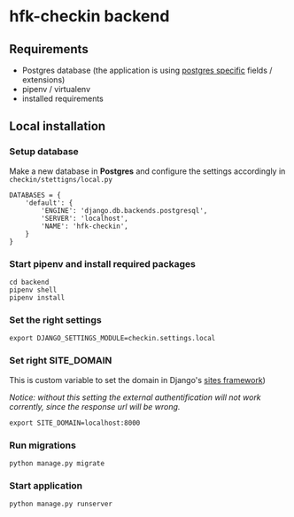 # hfk-checkin backend

## Requirements
* Postgres database (the application is using [postgres specific](https://docs.djangoproject.com/en/3.1/ref/contrib/postgres/) fields / extensions)
* pipenv / virtualenv
* installed requirements 

## Local installation

### Setup database
Make a new database in **Postgres** and configure the settings accordingly in `checkin/stettigns/local.py`
```
DATABASES = {
    'default': {
        'ENGINE': 'django.db.backends.postgresql',
        'SERVER': 'localhost',
        'NAME': 'hfk-checkin',
    }
}
```
### Start pipenv and install required packages
```
cd backend
pipenv shell
pipenv install
```

### Set the right settings
```
export DJANGO_SETTINGS_MODULE=checkin.settings.local
```

### Set right SITE_DOMAIN
This is custom variable to set the domain in Django's [sites framework](https://docs.djangoproject.com/en/3.1/ref/contrib/sites/))

_Notice: without this setting the external authentification will not work corrently, since the response url will be wrong._

```
export SITE_DOMAIN=localhost:8000
```

### Run migrations
```
python manage.py migrate
```

### Start application
```
python manage.py runserver
```
